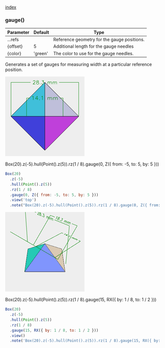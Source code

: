 [index](../../nb/api/index.md)
### gauge()
Parameter|Default|Type
---|---|---
...refs||Reference geometry for the gauge positions.
{offset}|5|Additional length for the gauge needles
{color}|'green'|The color to use for the gauge needles.

Generates a set of gauges for measuring width at a particular reference position.

![Image](gauge.md.$2.png)

Box(20).z(-5).hull(Point().z(5)).rz(1 / 8).gauge(0, Z({ from: -5, to: 5, by: 5 }))

```JavaScript
Box(20)
  .z(-5)
  .hull(Point().z(5))
  .rz(1 / 8)
  .gauge(0, Z({ from: -5, to: 5, by: 5 }))
  .view('top')
  .note("Box(20).z(-5).hull(Point().z(5)).rz(1 / 8).gauge(0, Z({ from: -5, to: 5, by: 5 }))");
```

![Image](gauge.md.$3.png)

Box(20).z(-5).hull(Point().z(5)).rz(1 / 8).gauge(15, RX({ by: 1 / 8, to: 1 / 2 }))

```JavaScript
Box(20)
  .z(-5)
  .hull(Point().z(5))
  .rz(1 / 8)
  .gauge(15, RX({ by: 1 / 8, to: 1 / 2 }))
  .view()
  .note('Box(20).z(-5).hull(Point().z(5)).rz(1 / 8).gauge(15, RX({ by: 1 / 8, to: 1 / 2 }))');
```
